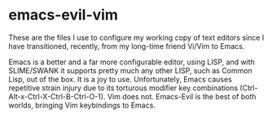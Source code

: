 # emacs-evil-vim
These are the files I use to configure my working copy of text editors since I have transitioned,
recently, from my long-time friend Vi/Vim to Emacs.

Emacs is a better and a far more configurable
editor, using LISP, and with SLIME/SWANK it supports pretty much any other LISP, such as Common Lisp,
out of the box. It is a joy to use. Unfortunately, Emacs causes repetitive strain injury
due to its torturous modifier key combinations (Ctrl-Alt-x-Ctrl-X-Ctrl-B-Ctrl-O-1). Vim does not.
Emacs-Evil is the best of both worlds, bringing Vim keybindings to Emacs.
